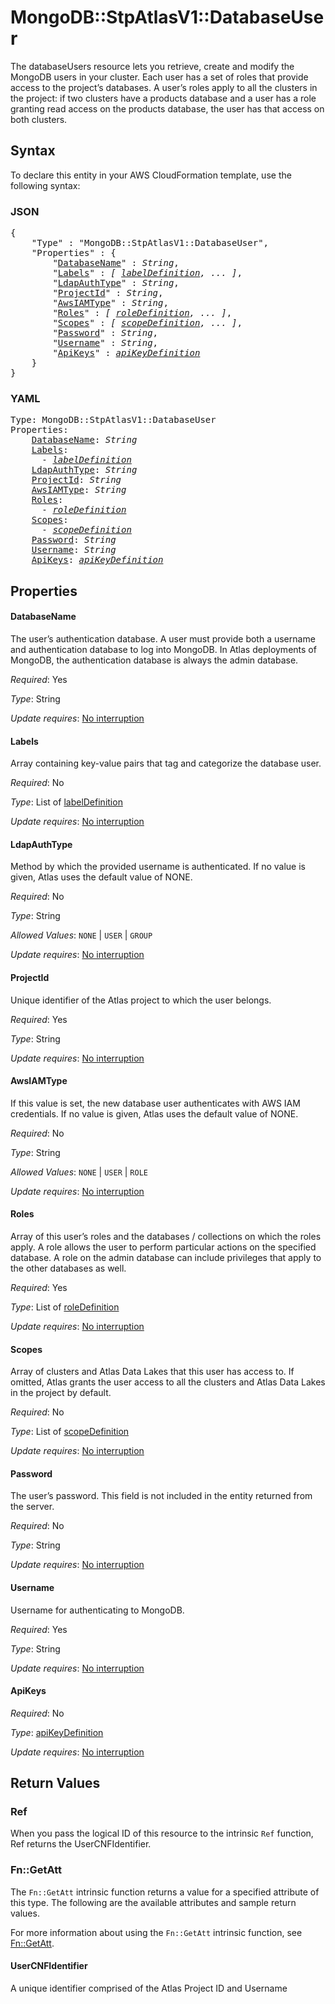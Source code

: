 # MongoDB::StpAtlasV1::DatabaseUser

The databaseUsers resource lets you retrieve, create and modify the MongoDB users in your cluster. Each user has a set of roles that provide access to the project’s databases. A user’s roles apply to all the clusters in the project: if two clusters have a products database and a user has a role granting read access on the products database, the user has that access on both clusters.

## Syntax

To declare this entity in your AWS CloudFormation template, use the following syntax:

### JSON

<pre>
{
    "Type" : "MongoDB::StpAtlasV1::DatabaseUser",
    "Properties" : {
        "<a href="#databasename" title="DatabaseName">DatabaseName</a>" : <i>String</i>,
        "<a href="#labels" title="Labels">Labels</a>" : <i>[ <a href="labeldefinition.md">labelDefinition</a>, ... ]</i>,
        "<a href="#ldapauthtype" title="LdapAuthType">LdapAuthType</a>" : <i>String</i>,
        "<a href="#projectid" title="ProjectId">ProjectId</a>" : <i>String</i>,
        "<a href="#awsiamtype" title="AwsIAMType">AwsIAMType</a>" : <i>String</i>,
        "<a href="#roles" title="Roles">Roles</a>" : <i>[ <a href="roledefinition.md">roleDefinition</a>, ... ]</i>,
        "<a href="#scopes" title="Scopes">Scopes</a>" : <i>[ <a href="scopedefinition.md">scopeDefinition</a>, ... ]</i>,
        "<a href="#password" title="Password">Password</a>" : <i>String</i>,
        "<a href="#username" title="Username">Username</a>" : <i>String</i>,
        "<a href="#apikeys" title="ApiKeys">ApiKeys</a>" : <i><a href="apikeydefinition.md">apiKeyDefinition</a></i>
    }
}
</pre>

### YAML

<pre>
Type: MongoDB::StpAtlasV1::DatabaseUser
Properties:
    <a href="#databasename" title="DatabaseName">DatabaseName</a>: <i>String</i>
    <a href="#labels" title="Labels">Labels</a>: <i>
      - <a href="labeldefinition.md">labelDefinition</a></i>
    <a href="#ldapauthtype" title="LdapAuthType">LdapAuthType</a>: <i>String</i>
    <a href="#projectid" title="ProjectId">ProjectId</a>: <i>String</i>
    <a href="#awsiamtype" title="AwsIAMType">AwsIAMType</a>: <i>String</i>
    <a href="#roles" title="Roles">Roles</a>: <i>
      - <a href="roledefinition.md">roleDefinition</a></i>
    <a href="#scopes" title="Scopes">Scopes</a>: <i>
      - <a href="scopedefinition.md">scopeDefinition</a></i>
    <a href="#password" title="Password">Password</a>: <i>String</i>
    <a href="#username" title="Username">Username</a>: <i>String</i>
    <a href="#apikeys" title="ApiKeys">ApiKeys</a>: <i><a href="apikeydefinition.md">apiKeyDefinition</a></i>
</pre>

## Properties

#### DatabaseName

The user’s authentication database. A user must provide both a username and authentication database to log into MongoDB. In Atlas deployments of MongoDB, the authentication database is always the admin database.

_Required_: Yes

_Type_: String

_Update requires_: [No interruption](https://docs.aws.amazon.com/AWSCloudFormation/latest/UserGuide/using-cfn-updating-stacks-update-behaviors.html#update-no-interrupt)

#### Labels

Array containing key-value pairs that tag and categorize the database user.

_Required_: No

_Type_: List of <a href="labeldefinition.md">labelDefinition</a>

_Update requires_: [No interruption](https://docs.aws.amazon.com/AWSCloudFormation/latest/UserGuide/using-cfn-updating-stacks-update-behaviors.html#update-no-interrupt)

#### LdapAuthType

Method by which the provided username is authenticated. If no value is given, Atlas uses the default value of NONE.

_Required_: No

_Type_: String

_Allowed Values_: <code>NONE</code> | <code>USER</code> | <code>GROUP</code>

_Update requires_: [No interruption](https://docs.aws.amazon.com/AWSCloudFormation/latest/UserGuide/using-cfn-updating-stacks-update-behaviors.html#update-no-interrupt)

#### ProjectId

Unique identifier of the Atlas project to which the user belongs.

_Required_: Yes

_Type_: String

_Update requires_: [No interruption](https://docs.aws.amazon.com/AWSCloudFormation/latest/UserGuide/using-cfn-updating-stacks-update-behaviors.html#update-no-interrupt)

#### AwsIAMType

If this value is set, the new database user authenticates with AWS IAM credentials. If no value is given, Atlas uses the default value of NONE.

_Required_: No

_Type_: String

_Allowed Values_: <code>NONE</code> | <code>USER</code> | <code>ROLE</code>

_Update requires_: [No interruption](https://docs.aws.amazon.com/AWSCloudFormation/latest/UserGuide/using-cfn-updating-stacks-update-behaviors.html#update-no-interrupt)

#### Roles

Array of this user’s roles and the databases / collections on which the roles apply. A role allows the user to perform particular actions on the specified database. A role on the admin database can include privileges that apply to the other databases as well.

_Required_: Yes

_Type_: List of <a href="roledefinition.md">roleDefinition</a>

_Update requires_: [No interruption](https://docs.aws.amazon.com/AWSCloudFormation/latest/UserGuide/using-cfn-updating-stacks-update-behaviors.html#update-no-interrupt)

#### Scopes

Array of clusters and Atlas Data Lakes that this user has access to. If omitted, Atlas grants the user access to all the clusters and Atlas Data Lakes in the project by default.

_Required_: No

_Type_: List of <a href="scopedefinition.md">scopeDefinition</a>

_Update requires_: [No interruption](https://docs.aws.amazon.com/AWSCloudFormation/latest/UserGuide/using-cfn-updating-stacks-update-behaviors.html#update-no-interrupt)

#### Password

The user’s password. This field is not included in the entity returned from the server.

_Required_: No

_Type_: String

_Update requires_: [No interruption](https://docs.aws.amazon.com/AWSCloudFormation/latest/UserGuide/using-cfn-updating-stacks-update-behaviors.html#update-no-interrupt)

#### Username

Username for authenticating to MongoDB.

_Required_: Yes

_Type_: String

_Update requires_: [No interruption](https://docs.aws.amazon.com/AWSCloudFormation/latest/UserGuide/using-cfn-updating-stacks-update-behaviors.html#update-no-interrupt)

#### ApiKeys

_Required_: No

_Type_: <a href="apikeydefinition.md">apiKeyDefinition</a>

_Update requires_: [No interruption](https://docs.aws.amazon.com/AWSCloudFormation/latest/UserGuide/using-cfn-updating-stacks-update-behaviors.html#update-no-interrupt)

## Return Values

### Ref

When you pass the logical ID of this resource to the intrinsic `Ref` function, Ref returns the UserCNFIdentifier.

### Fn::GetAtt

The `Fn::GetAtt` intrinsic function returns a value for a specified attribute of this type. The following are the available attributes and sample return values.

For more information about using the `Fn::GetAtt` intrinsic function, see [Fn::GetAtt](https://docs.aws.amazon.com/AWSCloudFormation/latest/UserGuide/intrinsic-function-reference-getatt.html).

#### UserCNFIdentifier

A unique identifier comprised of the Atlas Project ID and Username

